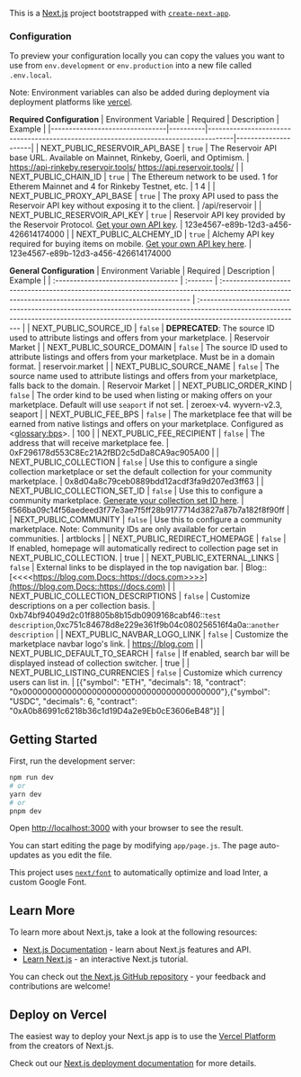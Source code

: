 This is a [Next.js](https://nextjs.org/) project bootstrapped with [`create-next-app`](https://github.com/vercel/next.js/tree/canary/packages/create-next-app).

### Configuration

To preview your configuration locally you can copy the values you want to use from `env.development` or `env.production` into a new file called `.env.local`.

Note: Environment variables can also be added during deployment via deployment platforms like [vercel](https://vercel.com/).

**Required Configuration**
| Environment Variable | Required | Description | Example |
|--------------------------------|----------|-------------------------------------------------------------------------------------|---------------------|
| NEXT_PUBLIC_RESERVOIR_API_BASE | `true` | The Reservoir API base URL. Available on Mainnet, Rinkeby, Goerli, and Optimism. | https://api-rinkeby.reservoir.tools/ https://api.reservoir.tools/ |
| NEXT_PUBLIC_CHAIN_ID | `true` | The Ethereum network to be used. 1 for Etherem Mainnet and 4 for Rinkeby Testnet, etc. | 1 4 |
| NEXT_PUBLIC_PROXY_API_BASE | `true` | The proxy API used to pass the Reservoir API key without exposing it to the client. | /api/reservoir |
| NEXT_PUBLIC_RESERVOIR_API_KEY | `true` | Reservoir API key provided by the Reservoir Protocol. [Get your own API key](https://api.reservoir.tools/#/0.%20Auth/postApikeys). | 123e4567-e89b-12d3-a456-426614174000 |
| NEXT_PUBLIC_ALCHEMY_ID | `true` | Alchemy API key required for buying items on mobile. [Get your own API key here](https://docs.alchemy.com/alchemy/introduction/getting-started#1.create-an-alchemy-key). | 123e4567-e89b-12d3-a456-426614174000

**General Configuration**
| Environment Variable | Required | Description | Example |
| :---------------------------------- | :------- | :--------------------------------------------------------------------------------------------------------------------------------------------------- | :---------------------------------------------------------------------------------------------------------------------------------------------------------------------------------------- |
| NEXT_PUBLIC_SOURCE_ID | `false` | **DEPRECATED**: The source ID used to attribute listings and offers from your marketplace. | Reservoir Market |
| NEXT_PUBLIC_SOURCE_DOMAIN | `false` | The source ID used to attribute listings and offers from your marketplace. Must be in a domain format. | reservoir.market |
| NEXT_PUBLIC_SOURCE_NAME | `false` | The source name used to attribute listings and offers from your marketplace, falls back to the domain. | Reservoir Market |
| NEXT_PUBLIC_ORDER_KIND | `false` | The order kind to be used when listing or making offers on your marketplace. Default will use `seaport` if not set. | zeroex-v4. wyvern-v2.3, seaport |
| NEXT_PUBLIC_FEE_BPS | `false` | The marketplace fee that will be earned from native listings and offers on your marketplace. Configured as <<glossary:bps>>. | 100 |
| NEXT_PUBLIC_FEE_RECIPIENT | `false` | The address that will receive marketplace fee. | 0xF296178d553C8Ec21A2fBD2c5dDa8CA9ac905A00 |
| NEXT_PUBLIC_COLLECTION | `false` | Use this to configure a single collection marketplace or set the default collection for your community marketplace. | 0x8d04a8c79ceb0889bdd12acdf3fa9d207ed3ff63 |
| NEXT_PUBLIC_COLLECTION_SET_ID | `false` | Use this to configure a community marketplace. [Generate your collection set ID here](https://docs.reservoir.tools/reference/postcollectionssetsv1). | f566ba09c14f56aedeed3f77e3ae7f5ff28b9177714d3827a87b7a182f8f90ff |
| NEXT_PUBLIC_COMMUNITY | `false` | Use this to configure a community marketplace. Note: Community IDs are only available for certain communities. | artblocks |
| NEXT_PUBLIC_REDIRECT_HOMEPAGE | `false` | If enabled, homepage will automatically redirect to collection page set in NEXT_PUBLIC_COLLECTION. | true |
| NEXT_PUBLIC_EXTERNAL_LINKS | `false` | External links to be displayed in the top navigation bar. | Blog::[\<\<\<\<https://blog.com,Docs::https://docs.com>>>>](https://blog.com,Docs::https://docs.com) |
| NEXT_PUBLIC_COLLECTION_DESCRIPTIONS | `false` | Customize descriptions on a per collection basis. | 0xb74bf94049d2c01f8805b8b15db0909168cabf46::`test description`,0xc751c84678d8e229e361f9b04c080256516f4a0a::`another description` |
| NEXT_PUBLIC_NAVBAR_LOGO_LINK | `false` | Customize the marketplace navbar logo's link. | <https://blog.com> |
| NEXT_PUBLIC_DEFAULT_TO_SEARCH | `false` | If enabled, search bar will be displayed instead of collection switcher. | true |
| NEXT_PUBLIC_LISTING_CURRENCIES | `false` | Customize which currency users can list in. | [{"symbol": "ETH", "decimals": 18, "contract": "0x0000000000000000000000000000000000000000"},{"symbol": "USDC", "decimals": 6, "contract": "0xA0b86991c6218b36c1d19D4a2e9Eb0cE3606eB48"}] |

## Getting Started

First, run the development server:

```bash
npm run dev
# or
yarn dev
# or
pnpm dev
```

Open [http://localhost:3000](http://localhost:3000) with your browser to see the result.

You can start editing the page by modifying `app/page.js`. The page auto-updates as you edit the file.

This project uses [`next/font`](https://nextjs.org/docs/basic-features/font-optimization) to automatically optimize and load Inter, a custom Google Font.

## Learn More

To learn more about Next.js, take a look at the following resources:

- [Next.js Documentation](https://nextjs.org/docs) - learn about Next.js features and API.
- [Learn Next.js](https://nextjs.org/learn) - an interactive Next.js tutorial.

You can check out [the Next.js GitHub repository](https://github.com/vercel/next.js/) - your feedback and contributions are welcome!

## Deploy on Vercel

The easiest way to deploy your Next.js app is to use the [Vercel Platform](https://vercel.com/new?utm_medium=default-template&filter=next.js&utm_source=create-next-app&utm_campaign=create-next-app-readme) from the creators of Next.js.

Check out our [Next.js deployment documentation](https://nextjs.org/docs/deployment) for more details.
